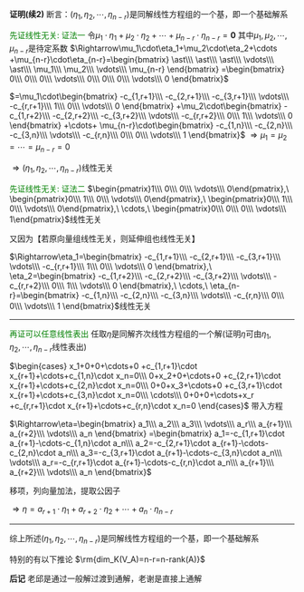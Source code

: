 **证明(续2)**
断言：$(\eta_1,\eta_2,\cdots,\eta_{n-r})$是同解线性方程组的一个基，即一个基础解系

<font color=green>先证线性无关: 证法一</font>
令$\mu_1\cdot\eta_1+\mu_2\cdot\eta_2+\cdots
+\mu_{n-r}\cdot\eta_{n-r}=\mathbf0$
其中$\mu_1,\mu_2,\cdots,\mu_{n-r}$是待定系数
$\Rightarrow\mu_1\cdot\eta_1+\mu_2\cdot\eta_2+\cdots
+\mu_{n-r}\cdot\eta_{n-r}=\begin{bmatrix}
\ast\\\ \ast\\\ \ast\\\ 
\vdots\\\ \ast\\\ \mu_1\\\ \mu_2\\\ \vdots\\\ 
\mu_{n-r}
\end{bmatrix}
=\begin{bmatrix}
0\\\ 0\\\ 0\\\ \vdots\\\ 0\\\ 0\\\ 0\\\ 
\vdots\\\ 0
\end{bmatrix}$

$=\mu_1\cdot\begin{bmatrix}
-c_{1,r+1}\\\ -c_{2,r+1}\\\ -c_{3,r+1}\\\ \vdots\\\ -c_{r,r+1}\\\ 1\\\ 0\\\ \vdots\\\ 0
\end{bmatrix}
+\mu_2\cdot\begin{bmatrix}
-c_{1,r+2}\\\ -c_{2,r+2}\\\ -c_{3,r+2}\\\ \vdots\\\ -c_{r,r+2}\\\ 0\\\ 1\\\ \vdots\\\ 0
\end{bmatrix}
+\cdots+
\mu_{n-r}\cdot\begin{bmatrix}
-c_{1,n}\\\ -c_{2,n}\\\ -c_{3,n}\\\ \vdots\\\ -c_{r,n}\\\ 0\\\ 0\\\ \vdots\\\ 1
\end{bmatrix}$
$\Rightarrow\mu_1=\mu_2=\cdots=\mu_{n-r}=0$

$\Rightarrow(\eta_1,\eta_2,\cdots,\eta_{n-r})$线性无关

<font color=green>先证线性无关: 证法二</font>
$\begin{pmatrix}1\\\ 0\\\ 0\\\ \vdots\\\ 0\end{pmatrix},\ 
\begin{pmatrix}0\\\ 1\\\ 0\\\ \vdots\\\ 0\end{pmatrix},\ 
\begin{pmatrix}0\\\ 1\\\ 0\\\ \vdots\\\ 0\end{pmatrix},\ 
\cdots,\ 
\begin{pmatrix}0\\\ 0\\\ 0\\\ \vdots\\\ 1\end{pmatrix}$线性无关

又因为【若原向量组线性无关，则延伸组也线性无关】

$\Rightarrow\eta_1=\begin{bmatrix}
-c_{1,r+1}\\\ -c_{2,r+1}\\\ -c_{3,r+1}\\\ \vdots\\\ -c_{r,r+1}\\\ 1\\\ 0\\\ \vdots\\\ 0
\end{bmatrix},\ 
\eta_2=\begin{bmatrix}
-c_{1,r+2}\\\ -c_{2,r+2}\\\ -c_{3,r+2}\\\ \vdots\\\ -c_{r,r+2}\\\ 0\\\ 1\\\ \vdots\\\ 0
\end{bmatrix},\ 
\cdots,\
\eta_{n-r}=\begin{bmatrix}
-c_{1,n}\\\ -c_{2,n}\\\ -c_{3,n}\\\ \vdots\\\ -c_{r,n}\\\ 0\\\ 0\\\ \vdots\\\ 1
\end{bmatrix}$线性无关

---

<font color=green>再证可以任意线性表出</font>
任取$\eta$是同解齐次线性方程组的一个解(证明$\eta$可由$\eta_1,\eta_2,\cdots,\eta_{n-r}$线性表出)

$\begin{cases}
x_1+0+0+\cdots+0
+c_{1,r+1}\cdot x_{r+1}+\cdots+c_{1,n}\cdot x_n=0\\\ 
0+x_2+0+\cdots+0
+c_{2,r+1}\cdot x_{r+1}+\cdots+c_{2,n}\cdot x_n=0\\\ 
0+0+x_3+\cdots+0
+c_{3,r+1}\cdot x_{r+1}+\cdots+c_{3,n}\cdot x_n=0\\\ 
\cdots\\\ 
0+0+0+\cdots+x_r
+c_{r,r+1}\cdot x_{r+1}+\cdots+c_{r,n}\cdot x_n=0
\end{cases}$
带入方程

$\Rightarrow\eta=\begin{bmatrix}
a_1\\\ a_2\\\ a_3\\\ 
\vdots\\\ a_r\\\ a_{r+1}\\\ a_{r+2}\\\ \vdots\\\ 
a_n
\end{bmatrix}
=\begin{bmatrix}
a_1=-c_{1,r+1}\cdot a_{r+1}-\cdots-c_{1,n}\cdot a_n\\\ 
a_2=-c_{2,r+1}\cdot a_{r+1}-\cdots-c_{2,n}\cdot a_n\\\ 
a_3=-c_{3,r+1}\cdot a_{r+1}-\cdots-c_{3,n}\cdot a_n\\\ 
\vdots\\\ 
a_r=-c_{r,r+1}\cdot a_{r+1}-\cdots-c_{r,n}\cdot a_n\\\ 
a_{r+1}\\\ a_{r+2}\\\ \vdots\\\ a_n
\end{bmatrix}$

移项，列向量加法，提取公因子

$\Rightarrow\eta
=a_{r+1}\cdot\eta_1+a_{r+2}\cdot\eta_2+\cdots+a_n\cdot\eta_{n-r}$

---

综上所述$(\eta_1,\eta_2,\cdots,\eta_{n-r})$是同解线性方程组的一个基，即一个基础解系

特别的有以下推论
$\rm{dim_K(V_A)=n-r=n-rank(A)}$

**后记**
老邱是通过一般解过渡到通解，老谢是直接上通解
